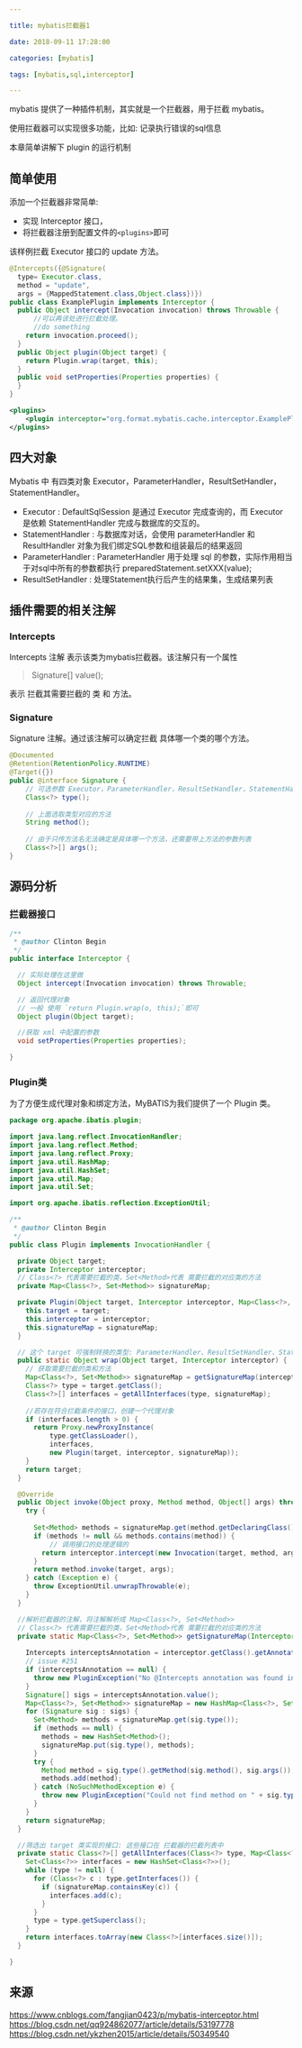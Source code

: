 ```yaml
---

title: mybatis拦截器1

date: 2018-09-11 17:28:00

categories: [mybatis]

tags: [mybatis,sql,interceptor]

---
```


mybatis 提供了一种插件机制，其实就是一个拦截器，用于拦截 mybatis。

使用拦截器可以实现很多功能，比如: 记录执行错误的sql信息

本章简单讲解下 plugin 的运行机制

<!--more-->

## 简单使用 

添加一个拦截器非常简单:

- 实现 Interceptor 接口，
- 将拦截器注册到配置文件的`<plugins>`即可

该样例拦截 Executor 接口的 update 方法。

```java
@Intercepts({@Signature(
  type= Executor.class,
  method = "update",
  args = {MappedStatement.class,Object.class})})
public class ExamplePlugin implements Interceptor {
  public Object intercept(Invocation invocation) throws Throwable {
      //可以再该处进行拦截处理。
      //do something 
    return invocation.proceed();
  }
  public Object plugin(Object target) {
    return Plugin.wrap(target, this);
  }
  public void setProperties(Properties properties) {
  }
}
```

```xml
<plugins>
    <plugin interceptor="org.format.mybatis.cache.interceptor.ExamplePlugin"></plugin>
</plugins>
```

## 四大对象

Mybatis 中 有四类对象 Executor，ParameterHandler，ResultSetHandler，StatementHandler。

- Executor : DefaultSqlSession 是通过 Executor 完成查询的，而 Executor 是依赖 StatementHandler 完成与数据库的交互的。
- StatementHandler : 与数据库对话，会使用 parameterHandler 和 ResultHandler 对象为我们绑定SQL参数和组装最后的结果返回
- ParameterHandler : ParameterHandler 用于处理 sql 的参数，实际作用相当于对sql中所有的参数都执行 preparedStatement.setXXX(value);
- ResultSetHandler : 处理Statement执行后产生的结果集，生成结果列表

## 插件需要的相关注解

### Intercepts

Intercepts 注解 表示该类为mybatis拦截器。该注解只有一个属性 

> Signature[] value();

表示 拦截其需要拦截的 类 和 方法。

### Signature

Signature 注解。通过该注解可以确定拦截 具体哪一个类的哪个方法。

```java
@Documented
@Retention(RetentionPolicy.RUNTIME)
@Target({})
public @interface Signature {
    // 可选参数 Executor，ParameterHandler，ResultSetHandler，StatementHandler
    Class<?> type();
    
    // 上面选取类型对应的方法
    String method();
     
    // 由于只传方法名无法确定是具体哪一个方法，还需要带上方法的参数列表
    Class<?>[] args();
}
```


## 源码分析

### 拦截器接口

```java
/**
 * @author Clinton Begin
 */
public interface Interceptor {

  // 实际处理在这里做
  Object intercept(Invocation invocation) throws Throwable;

  // 返回代理对象
  // 一般 使用 `return Plugin.wrap(o, this);`即可
  Object plugin(Object target);

  //获取 xml 中配置的参数
  void setProperties(Properties properties);

}

```

### Plugin类

为了方便生成代理对象和绑定方法，MyBATIS为我们提供了一个 Plugin 类。


```java
package org.apache.ibatis.plugin;

import java.lang.reflect.InvocationHandler;
import java.lang.reflect.Method;
import java.lang.reflect.Proxy;
import java.util.HashMap;
import java.util.HashSet;
import java.util.Map;
import java.util.Set;

import org.apache.ibatis.reflection.ExceptionUtil;

/**
 * @author Clinton Begin
 */
public class Plugin implements InvocationHandler {

  private Object target;
  private Interceptor interceptor;
  // Class<?> 代表需要拦截的类，Set<Method>代表 需要拦截的对应类的方法
  private Map<Class<?>, Set<Method>> signatureMap;

  private Plugin(Object target, Interceptor interceptor, Map<Class<?>, Set<Method>> signatureMap) {
    this.target = target;
    this.interceptor = interceptor;
    this.signatureMap = signatureMap;
  }

  // 这个 target 可强制转换的类型: ParameterHandler、ResultSetHandler、StatementHandler、Executor
  public static Object wrap(Object target, Interceptor interceptor) {
    // 获取需要拦截的类和方法
    Map<Class<?>, Set<Method>> signatureMap = getSignatureMap(interceptor);
    Class<?> type = target.getClass();
    Class<?>[] interfaces = getAllInterfaces(type, signatureMap);
    
    //若存在符合拦截条件的接口，创建一个代理对象
    if (interfaces.length > 0) {
      return Proxy.newProxyInstance(
          type.getClassLoader(),
          interfaces,
          new Plugin(target, interceptor, signatureMap));
    }
    return target;
  }

  @Override
  public Object invoke(Object proxy, Method method, Object[] args) throws Throwable {
    try {
        
      Set<Method> methods = signatureMap.get(method.getDeclaringClass());
      if (methods != null && methods.contains(method)) {
          // 调用接口的处理逻辑的
        return interceptor.intercept(new Invocation(target, method, args));
      }
      return method.invoke(target, args);
    } catch (Exception e) {
      throw ExceptionUtil.unwrapThrowable(e);
    }
  }

  //解析拦截器的注解，将注解解析成 Map<Class<?>, Set<Method>> 
  // Class<?> 代表需要拦截的类，Set<Method>代表 需要拦截的对应类的方法
  private static Map<Class<?>, Set<Method>> getSignatureMap(Interceptor interceptor) {
    
    Intercepts interceptsAnnotation = interceptor.getClass().getAnnotation(Intercepts.class);
    // issue #251
    if (interceptsAnnotation == null) {
      throw new PluginException("No @Intercepts annotation was found in interceptor " + interceptor.getClass().getName());      
    }
    Signature[] sigs = interceptsAnnotation.value();
    Map<Class<?>, Set<Method>> signatureMap = new HashMap<Class<?>, Set<Method>>();
    for (Signature sig : sigs) {
      Set<Method> methods = signatureMap.get(sig.type());
      if (methods == null) {
        methods = new HashSet<Method>();
        signatureMap.put(sig.type(), methods);
      }
      try {
        Method method = sig.type().getMethod(sig.method(), sig.args());
        methods.add(method);
      } catch (NoSuchMethodException e) {
        throw new PluginException("Could not find method on " + sig.type() + " named " + sig.method() + ". Cause: " + e, e);
      }
    }
    return signatureMap;
  }

  //筛选出 target 类实现的接口: 这些接口在 拦截器的拦截列表中
  private static Class<?>[] getAllInterfaces(Class<?> type, Map<Class<?>, Set<Method>> signatureMap) {
    Set<Class<?>> interfaces = new HashSet<Class<?>>();
    while (type != null) {
      for (Class<?> c : type.getInterfaces()) {
        if (signatureMap.containsKey(c)) {
          interfaces.add(c);
        }
      }
      type = type.getSuperclass();
    }
    return interfaces.toArray(new Class<?>[interfaces.size()]);
  }

}

```

## 来源

https://www.cnblogs.com/fangjian0423/p/mybatis-interceptor.html
https://blog.csdn.net/qq924862077/article/details/53197778
https://blog.csdn.net/ykzhen2015/article/details/50349540